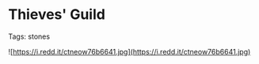 # Thieves' Guild

Tags: stones

![https://i.redd.it/ctneow76b6641.jpg](https://i.redd.it/ctneow76b6641.jpg)